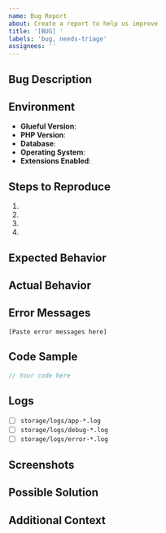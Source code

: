 ```yaml
---
name: Bug Report
about: Create a report to help us improve
title: '[BUG] '
labels: 'bug, needs-triage'
assignees: ''
---
```


## Bug Description
<!-- A clear and concise description of what the bug is -->

## Environment
- **Glueful Version**: <!-- e.g., v0.27.0 -->
- **PHP Version**: <!-- e.g., 8.2.10 -->
- **Database**: <!-- MySQL 8.0 / PostgreSQL 14 / SQLite -->
- **Operating System**: <!-- e.g., Ubuntu 22.04 -->
- **Extensions Enabled**: <!-- List any enabled extensions -->

## Steps to Reproduce
<!-- Steps to reproduce the behavior -->
1. 
2. 
3. 
4. 

## Expected Behavior
<!-- What you expected to happen -->

## Actual Behavior
<!-- What actually happened -->

## Error Messages
<!-- If applicable, paste any error messages or logs -->
```
[Paste error messages here]
```

## Code Sample
<!-- If applicable, provide a minimal code sample that reproduces the issue -->
```php
// Your code here
```

## Logs
<!-- Check these log files and include relevant entries -->
- [ ] `storage/logs/app-*.log`
- [ ] `storage/logs/debug-*.log`
- [ ] `storage/logs/error-*.log`

## Screenshots
<!-- If applicable, add screenshots to help explain your problem -->

## Possible Solution
<!-- Optional: suggest a fix or reason for the bug -->

## Additional Context
<!-- Add any other context about the problem here -->